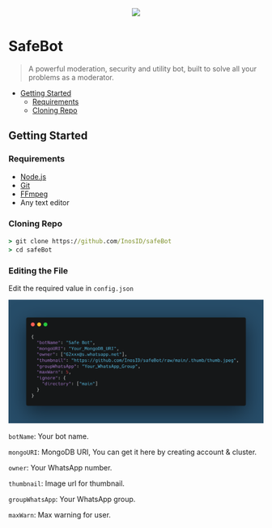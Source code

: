 <p align="center"><img src="https://repository-images.githubusercontent.com/573396373/cd95f58d-267f-42a0-aec7-c42850557bf3" width="235px"></p>

# SafeBot

> A powerful moderation, security and utility bot, built to solve all your problems as a moderator.

- [Getting Started](#getting-started)
  - [Requirements](#requirements)
  - [Cloning Repo](#cloning-repo)

## Getting Started

### Requirements
- [Node.js](https://nodejs.org/en)
- [Git](https://git-scm.com/downloads)
- [FFmpeg](https://www.gyan.dev/ffmpeg/builds)
- Any text editor

### Cloning Repo
```cmd
> git clone https://github.com/InosID/safeBot
> cd safeBot
```
### Editing the File
Edit the required value in `config.json`

<p align="center">
  <img src="/.thumb/config-carbon.png" width="850">
</p>

`botName`: Your bot name.

`mongoURI`: MongoDB URI, You can get it here by creating account & cluster.

`owner`: Your WhatsApp number.

`thumbnail`: Image url for thumbnail.

`groupWhatsApp`: Your WhatsApp group.

`maxWarn`: Max warning for user.
